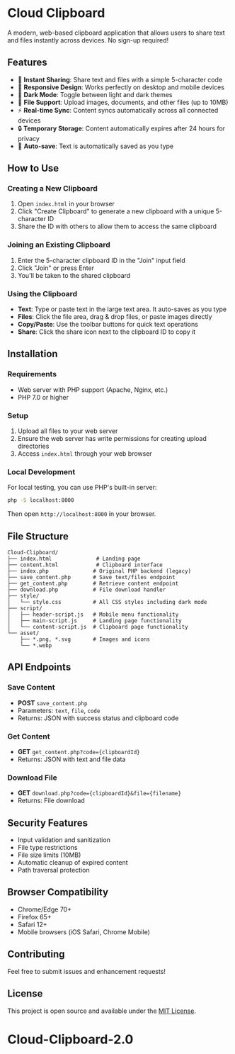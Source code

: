# Cloud Clipboard

A modern, web-based clipboard application that allows users to share text and files instantly across devices. No sign-up required!

## Features

- 🔗 **Instant Sharing**: Share text and files with a simple 5-character code
- 📱 **Responsive Design**: Works perfectly on desktop and mobile devices
- 🌙 **Dark Mode**: Toggle between light and dark themes
- 📂 **File Support**: Upload images, documents, and other files (up to 10MB)
- ⚡ **Real-time Sync**: Content syncs automatically across all connected devices
- 🔒 **Temporary Storage**: Content automatically expires after 24 hours for privacy
- 💾 **Auto-save**: Text is automatically saved as you type

## How to Use

### Creating a New Clipboard

1. Open `index.html` in your browser
2. Click "Create Clipboard" to generate a new clipboard with a unique 5-character ID
3. Share the ID with others to allow them to access the same clipboard

### Joining an Existing Clipboard

1. Enter the 5-character clipboard ID in the "Join" input field
2. Click "Join" or press Enter
3. You'll be taken to the shared clipboard

### Using the Clipboard

- **Text**: Type or paste text in the large text area. It auto-saves as you type
- **Files**: Click the file area, drag & drop files, or paste images directly
- **Copy/Paste**: Use the toolbar buttons for quick text operations
- **Share**: Click the share icon next to the clipboard ID to copy it

## Installation

### Requirements

- Web server with PHP support (Apache, Nginx, etc.)
- PHP 7.0 or higher

### Setup

1. Upload all files to your web server
2. Ensure the web server has write permissions for creating upload directories
3. Access `index.html` through your web browser

### Local Development

For local testing, you can use PHP's built-in server:

```bash
php -S localhost:8000
```

Then open `http://localhost:8000` in your browser.

## File Structure

```
Cloud-Clipboard/
├── index.html              # Landing page
├── content.html            # Clipboard interface
├── index.php              # Original PHP backend (legacy)
├── save_content.php       # Save text/files endpoint
├── get_content.php        # Retrieve content endpoint
├── download.php           # File download handler
├── style/
│   └── style.css          # All CSS styles including dark mode
├── script/
│   ├── header-script.js   # Mobile menu functionality
│   ├── main-script.js     # Landing page functionality
│   └── content-script.js  # Clipboard page functionality
└── asset/
    ├── *.png, *.svg       # Images and icons
    └── *.webp
```

## API Endpoints

### Save Content

- **POST** `save_content.php`
- Parameters: `text`, `file`, `code`
- Returns: JSON with success status and clipboard code

### Get Content

- **GET** `get_content.php?code={clipboardId}`
- Returns: JSON with text and file data

### Download File

- **GET** `download.php?code={clipboardId}&file={filename}`
- Returns: File download

## Security Features

- Input validation and sanitization
- File type restrictions
- File size limits (10MB)
- Automatic cleanup of expired content
- Path traversal protection

## Browser Compatibility

- Chrome/Edge 70+
- Firefox 65+
- Safari 12+
- Mobile browsers (iOS Safari, Chrome Mobile)

## Contributing

Feel free to submit issues and enhancement requests!

## License

This project is open source and available under the [MIT License](LICENSE).
# Cloud-Clipboard-2.0
